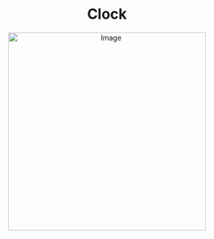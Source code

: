 <h1 align="center">Clock</h1>
<p align="center">
  <img src="https://www.icegif.com/wp-content/uploads/2023/08/icegif-695.gif" alt="Image" style="width: 390px; display: block; margin: 0 auto;" />
</p>
